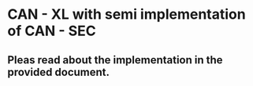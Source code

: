 # CAN - XL with semi implementation of CAN - SEC

## Pleas read about the implementation in the provided document.
